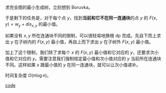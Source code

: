 求完全图的最小生成树，立刻想到 Boruvka。

于是剩下的任务是，对于每个点 $y$，找到**当前和它不在同一连通块**的点 $y$ 的 $F(x, y) = w_y + dis_{x, y}$ 的最小值。

如果没有 $x, y$ 所在连通块不同的限制，可以很轻易地换根 dp 完成。先自下而上求出 $y$ 在子树内的 $F(x, y)$ 最小值，再自上而下求出 $y$ 在子树外 $F(x, y)$ 最小值。

加上了这个限制，我们除了求每个 $x$ 的 $F(x, y)$ 最小值和它对应的 $y$，还要求次小值和它对应的 $y$。需要注意我们强制规定最小值和次小值对应的 $y$ 当前所在连通块不同。这样如果 $x$ 跟最小值的 $y$ 在同一连通块，就可以让次小值递补。

时间复杂度 $O(n \log n)$。

[code](https://atcoder.jp/contests/cf17-final/submissions/44213307)